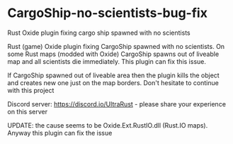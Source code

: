 # CargoShip-no-scientists-bug-fix
Rust Oxide plugin fixing cargo ship spawned with no scientists

Rust (game) Oxide plugin fixing CargoShip spawned with no scientists. On some Rust maps (modded with Oxide) CargoShip spawns out of liveable map and all scientists die immediately. This plugin can fix this issue.

If CargoShip spawned out of liveable area then the plugin kills the object and creates new one just on the map borders.
Don't hesitate to continue with this project

Discord server: https://discord.io/UltraRust - please share your experience on this server

UPDATE: the cause seems to be Oxide.Ext.RustIO.dll (Rust.IO maps). Anyway this plugin can fix the issue
